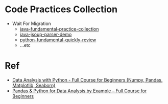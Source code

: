 # Code Practices Collection
- Wait For Migration
    - [java-fundamental-practice-collection](https://github.com/TLexYuW/java-fundamental-practice-collection)
    - [java-jsoup-parser-demo](https://github.com/TLexYuW/java-jsoup-parser-demo)
    - [python-fundamental-quickly-review](https://github.com/TLexYuW/python-fundamental-quickly-review)
    - ...etc
 
# Ref
- [Data Analysis with Python - Full Course for Beginners (Numpy, Pandas, Matplotlib, Seaborn)](https://youtu.be/r-uOLxNrNk8?si=-NPtrA8Qe5Xsp1Rf)
- [Pandas & Python for Data Analysis by Example – Full Course for Beginners](https://youtu.be/gtjxAH8uaP0?si=5fzIXjokKxqUwtl_)